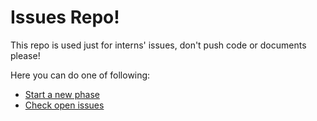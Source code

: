 # Issues Repo!

This repo is used just for interns' issues, don't push code or documents please!

Here you can do one of following:

-   [Start a new phase](https://github.com/Star-Academy/codestar-intern-issues/issues/new/choose)
-   [Check open issues](https://github.com/Star-Academy/codestar-intern-issues/issues)
